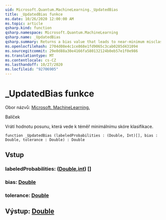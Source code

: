 ```yaml
---
uid: Microsoft.Quantum.MachineLearning._UpdatedBias
title: _UpdatedBias funkce
ms.date: 10/26/2020 12:00:00 AM
ms.topic: article
qsharp.kind: function
qsharp.namespace: Microsoft.Quantum.MachineLearning
qsharp.name: _UpdatedBias
qsharp.summary: Returns a bias value that leads to near-minimum misclassification score.
ms.openlocfilehash: 2704d08e4c1ce868e1fd9065c3cab0285d431094
ms.sourcegitcommit: 29e0d88a30e4166fa580132124b0eb57e1f0e986
ms.translationtype: MT
ms.contentlocale: cs-CZ
ms.lasthandoff: 10/27/2020
ms.locfileid: "92706905"
---
```

# <a name="_updatedbias-function"></a>_UpdatedBias funkce

Obor názvů: [Microsoft. MachineLearning.](xref:Microsoft.Quantum.MachineLearning)

Balíček [](https://nuget.org/packages/)


Vrátí hodnotu posunu, která vede k téměř minimálnímu skóre klasifikace.

```qsharp
function _UpdatedBias (labeledProbabilities : (Double, Int)[], bias : Double, tolerance : Double) : Double
```


## <a name="input"></a>Vstup

### <a name="labeledprobabilities--doubleint"></a>labeledProbabilities: ([Double](xref:microsoft.quantum.lang-ref.double),[int](xref:microsoft.quantum.lang-ref.int)) []




### <a name="bias--double"></a>bias: [Double](xref:microsoft.quantum.lang-ref.double)




### <a name="tolerance--double"></a>tolerance: [Double](xref:microsoft.quantum.lang-ref.double)





## <a name="output--double"></a>Výstup: [Double](xref:microsoft.quantum.lang-ref.double)

